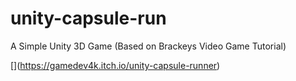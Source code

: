 # unity-capsule-run

A Simple Unity 3D Game (Based on Brackeys Video Game Tutorial)

[[](https://user-images.githubusercontent.com/50838/95571471-28987280-0a46-11eb-85b8-c3d79e83b5eb.png)](https://gamedev4k.itch.io/unity-capsule-runner)
